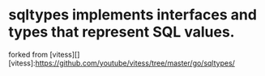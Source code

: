 sqltypes implements interfaces and types that represent SQL values.
==============================

forked from [vitess][]
 [vitess]:<https://github.com/youtube/vitess/tree/master/go/sqltypes/>
